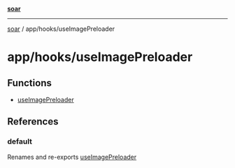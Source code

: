 [**soar**](../../../README.md)

***

[soar](../../../modules.md) / app/hooks/useImagePreloader

# app/hooks/useImagePreloader

## Functions

- [useImagePreloader](functions/useImagePreloader.md)

## References

### default

Renames and re-exports [useImagePreloader](functions/useImagePreloader.md)
